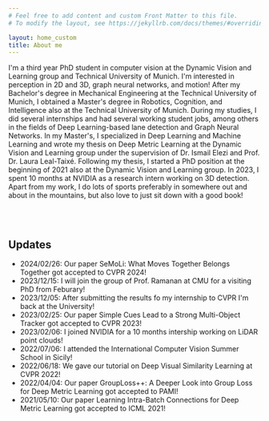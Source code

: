 ```yaml
---
# Feel free to add content and custom Front Matter to this file.
# To modify the layout, see https://jekyllrb.com/docs/themes/#overriding-theme-defaults

layout: home_custom
title: About me
---
```


<div class="block_text">I'm a third year PhD student in computer vision at the Dynamic Vision and Learning group and Technical University of Munich. I'm interested in perception in 2D and 3D, graph neural networks, and motion!
After my Bachelor's degree in Mechanical Engineering at the Technical University of Munich, I obtained a Master's degree in Robotics, Cognition, and Intelligence also at the Technical University of Munich. During my studies, I did several internships and had several working student jobs, among others in the fields of Deep Learning-based lane detection and Graph Neural Networks. In my Master's, I specialized in Deep Learning and Machine Learning and wrote my thesis on Deep Metric Learning at the Dynamic Vision and Learning group under the supervision of Dr. Ismail Elezi and Prof. Dr. Laura Leal-Taixé. Following my thesis, I started a PhD position at the beginning of 2021 also at the Dynamic Vision and Learning group. In 2023, I spent 10 months at NVIDIA as a research intern working on 3D detection. Apart from my work, I do lots of sports preferably in somewhere out and about in the mountains, but also love to just sit down with a good book!</div>


<br/><br/> 

## Updates

- 2024/02/26: Our paper SeMoLi: What Moves Together Belongs Together got accepted to CVPR 2024!
- 2023/12/15: I will join the group of Prof. Ramanan at CMU for a visiting PhD from Feburary!
- 2023/12/05: After submitting the results fo my internship to CVPR I'm back at the University!
- 2023/02/25: Our paper Simple Cues Lead to a Strong Multi-Object Tracker got accepted to CVPR 2023!
- 2023/02/06: I joined NVIDIA for a 10 months intership working on LiDAR point clouds!
- 2022/07/06: I attended the International Computer Vision Summer School in Sicily!
- 2022/06/18: We gave our tutorial on Deep Visual Similarity Learning at CVPR 2022!
- 2022/04/04: Our paper GroupLoss++: A Deeper Look into Group Loss for Deep Metric Learning got accepted to PAMI!
- 2021/05/10: Our paper Learning Intra-Batch Connections for Deep Metric Learning got accepted to ICML 2021!

